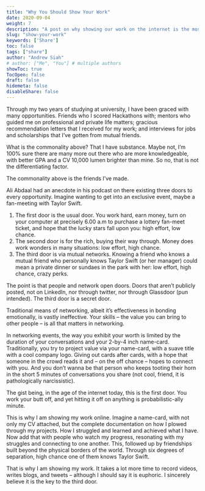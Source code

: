 ```yaml
---
title: "Why You Should Show Your Work"
date: 2020-09-04
weight: 7
description: "A post on why showing our work on the internet is the most powerful form of networking"
slug: "show-your-work"
keywords: ['Share']
toc: false
tags: ["share"]
author: "Andrew Siah"
# author: ["Me", "You"] # multiple authors
showToc: true
TocOpen: false
draft: false
hidemeta: false
disableShare: false
---
```



Through my two years of studying at university, I have been graced with many opportunities. Friends who I scored Hackathons with; mentors who guided me on professional and private life matters; gracious recommendation letters that I received for my work; and interviews for jobs and scholarships that I’ve gotten from mutual friends.

What is the commonality above? That I have substance. Maybe not, I’m 100% sure there are many more out there who are more knowledgeable, with better GPA and a CV 10,000 lumen brighter than mine. So no, that is not the differentiating factor. 

The commonality above is the friends I’ve made.

Ali Abdaal had an anecdote in his podcast on there existing three doors to every opportunity. Imagine wanting to get into an exclusive event, maybe a fan-meeting with Taylor Swift.

1. The first door is the usual door. You work hard, earn money, turn on your computer at precisely 6.00 a.m to purchase a lottery fan-meet ticket, and hope that the lucky stars fall upon you: high effort, low chance. 
2. The second door is for the rich, buying their way through. Money does work wonders in many situations: low effort, high chance.
3. The third door is via mutual networks. Knowing a friend who knows a mutual friend who personally knows Taylor Swift (or her manager) could mean a private dinner or sundaes in the park with her: low effort, high chance, crazy perks.

The point is that people and network open doors. Doors that aren’t publicly posted, not on LinkedIn, nor through twitter, nor through Glassdoor (pun intended). The third door is a secret door.

Traditional means of networking, albeit it’s effectiveness in bonding emotionally, is vastly ineffective. Your skills – the value you can bring to other people – is all that matters in networking.

In networking events, the way you exhibit your worth is limited by the duration of your conversations and your 2-by-4 inch name-card. Traditionally, you try to project value via your name-card, with a suave title with a cool company logo. Giving out cards after cards, with a hope that someone in the crowd reads it and – on the off chance – hopes to connect with you. And you don’t wanna be that person who keeps tooting their horn in the short 5 minutes of conversations you share (not cool, friend, it is pathologically narcissistic).

The gist being, in the age of the internet today, this is the first door. You work your butt off, and yet hitting it off on anything is probabilistic-ally minute.

This is why I am showing my work online. Imagine a name-card, with not only my CV attached, but the complete documentation on how I plowed through my projects. How I struggled and learned and achieved what I have. Now add that with people who watch my progress, resonating with my struggles and connecting to one another. This, followed up by friendships built beyond the physical borders of the world. Through six degrees of separation, high chance one of them knows Taylor Swift.

That is why I am showing my work. It takes a lot more time to record videos, writes blogs, and tweets – although I should say it is euphoric. I sincerely believe it is the key to the third door.